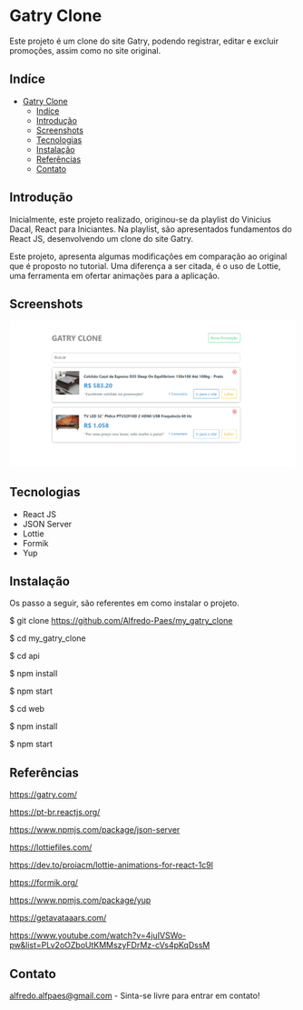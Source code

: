 # Gatry Clone
Este projeto é um clone do site Gatry, podendo registrar, editar e excluir promoções, assim como no site original.

## Indíce
- [Gatry Clone](#gatry-clone)
  - [Indíce](#indíce)
  - [Introdução](#introdução)
  - [Screenshots](#screenshots)
  - [Tecnologias](#tecnologias)
  - [Instalação](#instalação)
  - [Referências](#referências)
  - [Contato](#contato)

## Introdução
Inicialmente, este projeto realizado, originou-se da playlist do Vinicius Dacal, React para Iniciantes. Na playlist, são apresentados fundamentos do React JS, desenvolvendo um clone do site Gatry.

Este projeto, apresenta algumas modificações em comparação ao original que é proposto no tutorial. Uma diferença a ser citada, é o uso de Lottie, uma ferramenta em ofertar animações para a aplicação.

## Screenshots
![Gatry Clone Page](./img/gatry_clone.png)

## Tecnologias
* React JS
* JSON Server
* Lottie
* Formik
* Yup

## Instalação
Os passo a seguir, são referentes em como instalar o projeto.

$ git clone https://github.com/Alfredo-Paes/my_gatry_clone

$ cd  my_gatry_clone

$ cd api

$ npm install 

$ npm start

$ cd web

$ npm install

$ npm start
## Referências
https://gatry.com/

https://pt-br.reactjs.org/

https://www.npmjs.com/package/json-server
 
https://lottiefiles.com/

https://dev.to/proiacm/lottie-animations-for-react-1c9l

https://formik.org/

https://www.npmjs.com/package/yup

https://getavataaars.com/

https://www.youtube.com/watch?v=4juIVSWo-pw&list=PLv2oOZboUtKMMszyFDrMz-cVs4pKqDssM

## Contato
alfredo.alfpaes@gmail.com - Sinta-se livre para entrar em contato!
